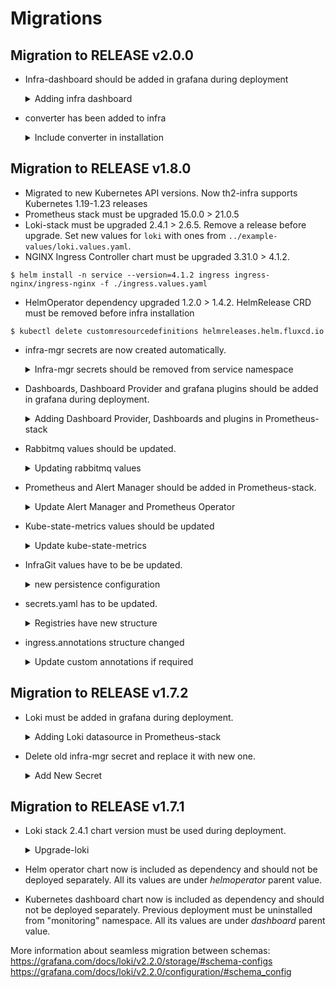# Migrations

## Migration to RELEASE v2.0.0
* Infra-dashboard should be added in grafana during deployment
  <details>
    <summary>Adding infra dashboard</summary>

    ### Adding infra-dashboard Url in Prometheus-stack
    * Infra-dashboard should be added in grafana from infra-repo by Url.
    ```
      grafana:
        dashboards:
          default:
            Infra-dashboard:
              url: http://infra-repo.service.svc.cluster.local:8080/dashboards/infra-dashboard.json
    ```
  </details>
* converter has been added to infra
  <details>
    <summary>Include converter in installation</summary>

    ### Adding converter values
    * schema repo should be passed to converter.git.repository
    ```
      converter:
        git:
          repository: <repository>
    ```

    ### Adding converter key in secrets
    * secrets.yaml should convain value from converter-ed25519.key
    ```
      converter:
        git:
          privateKey: <privateKey>
    ```
  </details>

## Migration to RELEASE v1.8.0
* Migrated to new Kubernetes API versions. Now th2-infra supports Kubernetes 1.19-1.23 releases
* Prometheus stack must be upgraded 15.0.0 > 21.0.5
* Loki-stack must be upgraded 2.4.1 > 2.6.5. Remove a release before upgrade. Set new values for `loki` with ones from `../example-values/loki.values.yaml`.
* NGINX Ingress Controller chart must be upgraded 3.31.0 > 4.1.2.
```
$ helm install -n service --version=4.1.2 ingress ingress-nginx/ingress-nginx -f ./ingress.values.yaml
```
* HelmOperator dependency upgraded 1.2.0 > 1.4.2. HelmRelease CRD must be removed before infra installation
```
$ kubectl delete customresourcedefinitions helmreleases.helm.fluxcd.io
```
* infra-mgr secrets are now created automatically.
  <details>
    <summary>Infra-mgr secrets should be removed from service namespace</summary>

    ### Delete secret infra-mgr
    * since infra-mgr secret is automatically created old secret should be deleted (if present)
    ```
    $ kubectl -n service delete secret infra-mgr
    ```

    ### Delete secret th2-git-access-schemas
    * since th2-git-access-schemas secret is automatically created old secret should be deleted (if present)
    ```
    $ kubectl -n service delete secret th2-git-access-schemas
    ```

    ### secrets.yaml file should be updated
    * secrets.yaml should contain value from infra-mgr-rsa.key
    ```
      infraMgr:
        git:
          privateKey: <privateKey>
    ```
  </details>
* Dashboards, Dashboard Provider and grafana plugins should be added in grafana during deployment.
  <details>
    <summary>Adding Dashboard Provider, Dashboards and plugins in Prometheus-stack</summary>

    ### Adding Dashboard Provider in Prometheus-stack
    * Dashboard Provider should be added in grafana by dashboardProviders.dashboardproviders.yaml.
    ```
      grafana:
        dashboardProviders:
          dashboardproviders.yaml:
            apiVersion: 1
            providers:
              - name: 'default'
                orgId: 1
                folder: ''
                type: file
                disableDeletion: false
                editable: true
                options:
                  path: /var/lib/grafana/dashboards/default
    ```
    ### Adding Dashboard Urls in Prometheus-stack
    * Dashboards should be added in grafana from infra-repo by Url.
    ```
      grafana:
        dashboards:
          default:
            Cassandra-dashboard:
              url: http://infra-repo.service.svc.cluster.local:8080/dashboards/cassandra-dashboard_rev2.json
            Rabbitmq-dashboard:
              url: http://infra-repo.service.svc.cluster.local:8080/dashboards/rabbitmq-overview_rev11.json
            Node-monitoring:
              url: http://infra-repo.service.svc.cluster.local:8080/dashboards/nodes-monitoring-v1.0.0.json
            Namespace-health:
              url: http://infra-repo.service.svc.cluster.local:8080/dashboards/namespace_health-v1.0.2.json
            Components-logs:
              url: http://infra-repo.service.svc.cluster.local:8080/dashboards/components-logs.json
            Monitoring-1:
              url: http://infra-repo.service.svc.cluster.local:8080/dashboards/Monitoring-old.json
            Monitoring-3:
              url: http://infra-repo.service.svc.cluster.local:8080/dashboards/Monitoring-new.json
    ``` 
    ### Adding Plugin Urls in Prometheus-stack
    * Plugins should be added in grafana from infra-repo by plugins.
    ```
      grafana:
        plugins:
          - http://infra-repo.service.svc.cluster.local:8080/plugins/flant-statusmap-panel-0.4.2.zip;flant-statusmap-panel
          - http://infra-repo.service.svc.cluster.local:8080/plugins/vonage-status-panel-1.0.11.zip;vonage-status-panel
          - http://infra-repo.service.svc.cluster.local:8080/plugins/blackmirror1-statusbygroup-panel-1.1.2.zip;blackmirror1-statusbygroup-panel
          - http://infra-repo.service.svc.cluster.local:8080/plugins/grafana-polystat-panel-1.2.8.any.zip;grafana-polystat-panel
          - http://infra-repo.service.svc.cluster.local:8080/plugins/briangann-gauge-panel-0.0.9.zip;briangann-gauge-panel
          - http://infra-repo.service.svc.cluster.local:8080/plugins/yesoreyeram-boomtable-panel-1.4.1.zip;yesoreyeram-boomtable-panel
    ```
  </details>
* Rabbitmq values should be updated.
  <details>
    <summary>Updating rabbitmq values</summary>

    ### Rabbitmq should be adjusted to bitnami chart
    * Rabbitmq values should be changed in service.values.
    ```
      rabbitmq:
        persistence:
          storageClass: local-storage
        ingress:
          hostname: <hostname>
    ```
    ### Authentication format should be updated
    * rabbitmqUsername and rabbitmqPassword should be replaced in secrets.yaml
    ```
      rabbitmq:
        auth:
          username: th2
          password: rab-pass
          # must be random string
          erlangCookie: cookie
    ```
    _Note: Persistence data from previous rabbitmq should be deleted before instalation_
  </details>
* Prometheus and Alert Manager should be added in Prometheus-stack.
  <details>
    <summary>Update Alert Manager and Prometheus Operator</summary>

    ### Add ingress rules to Alert Manager
    * ingress rules should be added in alertmanager.
    ```
      alertmanager:
        alertmanagerSpec:
          externalUrl: http://localhost:9093/alertmanager
        ingress:
          hosts: []
    ```
    ### Add ingress rules to Prometheus Operator
    * ingress rules should be added in prometheusOperator.
    ```
      prometheus:
        prometheusSpec:
          externalUrl: http://localhost:9090/prometheus
        ingress:
          hosts: []
    ```
  </details>
* Kube-state-metrics values should be updated
  <details>
    <summary>Update kube-state-metrics</summary>

    ### Add values to kube-state-metrics
    * metricLabelsAllowlist should be added in kube-state-metrics
    ```
      kube-state-metrics:
        metricLabelsAllowlist: ['pods=[*]','deployments=[*]']
    ```
  </details>
* InfraGit values have to be be updated.
  <details>
    <summary>new persistence configuration</summary>

    ### Changing persistence structure
    * persistence has to be updated to new format.
    ```
      infraGit:
        internal: true
        nodePort: 32600
        image:
          repository: ghcr.io/th2-net/git-ssh
          tag: v0.1.0
        persistence:
          enabled: true
          # -- "repos-volume" claim will be created and mounted if empty
          existingClaim: ""
    ```
  </details>
* secrets.yaml has to be updated.
  <details>
    <summary>Registries have new structure</summary>

    ### Changing Registries structure
    * registries have to updated to new format.
    ```
      registries:
        registry1.name.com:8080:
          username: <username>
          password: <password>
        registry2.name.com:8080:
          username: <username>
          password: <password>
    ```
  </details>

* ingress.annotations structure changed
  <details>
    <summary>Update custom annotations if required</summary>

    ```
      ingress:
        annotations:
          th2Namespace: {...}
          infraNamespace: {...}
          root: {...}
    ```
  </details>

## Migration to RELEASE v1.7.2
* Loki must be added in grafana during deployment. 
  <details>
    <summary>Adding Loki datasource in Prometheus-stack</summary>

    ### Adding Loki datasource in Prometheus-stack
    * Loki datasource can be added in Prometheus-stack by grafana.additionalDataSources.
    ```
      grafana:
        additionalDataSources:
        - name: Loki
          access: proxy
          type: loki
          url: http://loki:3100
          jsonData:
            maxLines: "5000"
    ``` 
  </details>
* Delete old infra-mgr secret and replace it with new one.
  <details>
    <summary>Add New Secret</summary>

    ### Add New Secret 
    * Delete old infra-mgr secret
    ```
    $ kubectl -n service delete secret infra-mgr
    ```
    * Create infra-mgr secret from the private key:
    ```
    $ kubectl -n service create secret generic infra-mgr --from-file=id_rsa=./infra-mgr-rsa.key
    ```
  </details>

## Migration to RELEASE v1.7.1
* Loki stack 2.4.1 chart version must be used during deployment.
  <details>
    <summary>Upgrade-loki</summary>

    ### Upgrade loki
    * Loki can be upgraded without additional configuration only if new version uses the same schema version. Current config can be retrieved from cluster:
    ```
    kubectl get secret -n monitoring loki -o jsonpath="{.data.loki\.yaml}"|base64 -d; echo
    ``` 
    schema version is defined in `schema_config.schema` parameter.
    Schema of new version loki can be found in chart default values for loki

    * If schema versions are different should be used transition config for loki. Example of this config:
    ```
        schema_config:
          configs:
          - from: "2018-04-15"
            index:
              period: 168h
              prefix: index_
            object_store: filesystem
            schema: v9
            store: boltdb
          - from: "2022-01-22"
            store: boltdb-shipper
            object_store: filesystem
            schema: v11
            index:
              prefix: index_
              period: 24h
        storage_config:
        # because boltdb is used in old schema we need to define this storage
          boltdb:
            directory: /data/loki/index
    ``` 
  </details>
* Helm operator chart now is included as dependency and should not be deployed separately. All its values are under *helmoperator* parent value.
* Kubernetes dashboard chart now is included as dependency and should not be deployed separately. Previous deployment must be uninstalled from "monitoring" namespace. All its values are under *dashboard* parent value.

More information about seamless migration between schemas:
https://grafana.com/docs/loki/v2.2.0/storage/#schema-configs
https://grafana.com/docs/loki/v2.2.0/configuration/#schema_config

